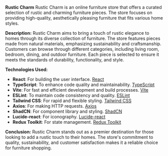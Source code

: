 **Rustic Charm**
Rustic Charm is an online furniture store that offers a curated selection of rustic and charming furniture pieces. The store focuses on providing high-quality, aesthetically pleasing furniture that fits various home styles.

**Description:**
Rustic Charm aims to bring a touch of rustic elegance to homes through its diverse collection of furniture. The store features pieces made from natural materials, emphasizing sustainability and craftsmanship. Customers can browse through different categories, including living room, bedroom, dining, and outdoor furniture. Each piece is selected to ensure it meets the standards of durability, functionality, and style.

**Technologies Used:**
- **React**: For building the user interface. [React](https://reactjs.org/)
- **TypeScript**: To enhance code quality and maintainability. [TypeScript](https://www.typescriptlang.org/)
- **Vite**: For fast and efficient development and build processes. [Vite](https://vitejs.dev/)
- **ESLint**: To maintain code consistency and quality. [ESLint](https://eslint.org/)
- **Tailwind CSS**: For rapid and flexible styling. [Tailwind CSS](https://tailwindcss.com/)
- **Axios**: For making HTTP requests. [Axios](https://axios-http.com/)
- **ShadCN**: For component library and styling. [ShadCN](https://shadcn.dev/)
- **Lucide-react**: For iconography. [Lucide-react](https://lucide.dev/)
- **Redux Toolkit**: For state management. [Redux Toolkit](https://redux-toolkit.js.org/)

**Conclusion:**
Rustic Charm stands out as a premier destination for those looking to add a rustic touch to their homes. The store's commitment to quality, sustainability, and customer satisfaction makes it a reliable choice for furniture shopping.